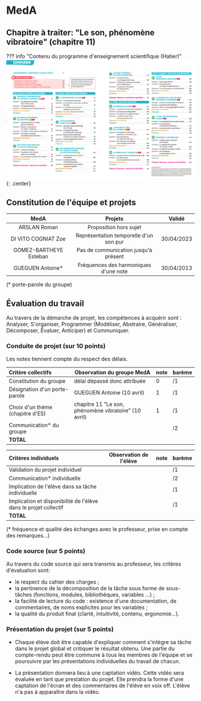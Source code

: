 # MedA

## Chapitre à traiter: "Le son, phénomène vibratoire" (chapitre 11)

??? info "Contenu du programme d'enseignement scientifique (Hatier)"
    ![image](data/sommaireES_Hatier.png){: .center}
    




## Constitution de l'équipe et projets


 | MedA                   | Projets                                | Validé     |
 |:----------------------:|:--------------------------------------:|------------|
 | ARSLAN Roman           | Proposition hors sujet                 |            |
 | DI VITO COGNIAT Zoe    | Représentation temporelle d'un son pur | 30/04/2023 |
 | GOMEZ-BARTHEYE Esteban | Pas de communication jusqu'à présent   |            |
 | GUEGUEN Antoine*       | Fréquences des harmoniques d'une note  | 30/04/2013 |



(* porte-parole du groupe)

## Évaluation du travail 

Au travers de la démarche de projet, les compétences à acquérir sont : Analyser, S'organiser, Programmer (Modéliser, Abstraire, Généraliser, Décomposer, Évaluer, Anticiper) et Communiquer.

### Conduite de projet (sur 10 points)

Les notes tiennent compte du respect des délais.

| Critère collectifs               | Observation du groupe MedA                            | note | barème |
|:---------------------------------|-------------------------------------------------------|------|--------|
| Constitution du groupe           | délai dépassé donc attribuée                          | 0    | /1     |
| Désignation d'un porte-parole    | GUEGUEN Antoine (10 avril)                            | 1    | /1     |
| Choix d'un thème (chapitre d'ES) | chapitre 11 "Le son, phénomène vibratoire" (10 avril) | 1    | /1     |
| Communication* du groupe         |                                                       |      | /2     |
| **TOTAL**                        |                                                       |      |        |

| Critères individuels                                             | Observation de l'élève | note | barème |
|:-----------------------------------------------------------------|------------------------|------|--------|
| Validation du projet individuel                                  |                        |      | /1     |
| Communication* individuelle                                      |                        |      | /2     |
| Implication de l'élève dans sa tâche individuelle                |                        |      | /1     |
| Implication et disponibilité de l'élève dans le projet collectif |                        |      | /1     |
| **TOTAL**                                                        |                        |      |        |


(* fréquence et qualité des échanges avec le professeur, prise en compte des remarques...)

### Code source (sur 5 points)
Au travers du code source qui sera transmis au professeur, les critères d'évaluation sont:

- le respect du cahier des charges ;
- la pertinence de la décomposition de la tâche sous forme de sous-tâches (fonctions, modules, bibliothèques, variables …) ;
- la facilité de lecture du code : existence d'une documentation, de commentaires, de noms explicites pour les variables ;
- la qualité du produit final (clarté, intuitivité, contenu, ergonomie...).

### Présentation du projet (sur 5 points)

- Chaque élève doit être capable d'expliquer comment s'intègre sa tâche dans le projet global et critiquer le résultat obtenu. Une partie du compte-rendu peut être commune à tous les membres de l'équipe et se poursuivre par les présentations individuelles du travail de chacun.

- La présentation donnera lieu à une captation vidéo. Cette vidéo sera évaluée en tant que prestation du projet. Elle prendra la forme d'une captation de l'écran et des commentaires de l'élève en voix off. L'élève n'a pas à apparaître dans la vidéo.
